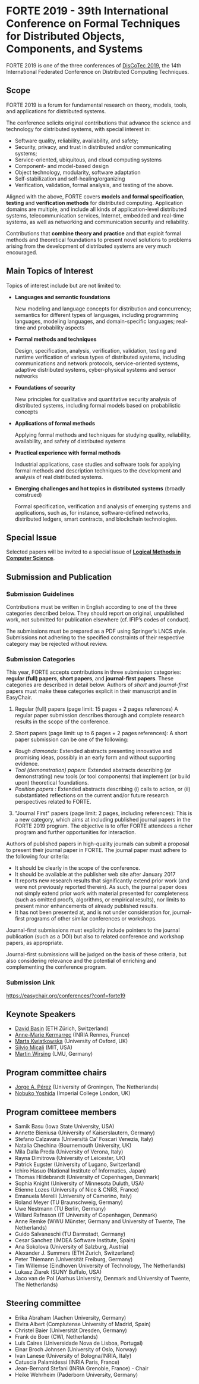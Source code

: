 # FORTE 2019 - 39th International Conference on Formal Techniques for Distributed Objects, Components, and Systems

FORTE 2019 is one of the three conferences of [DisCoTec 2019](https://www.discotec.org/2019/), the 14th International Federated Conference on Distributed Computing Techniques.

## Scope
FORTE 2019 is a forum for fundamental research on theory, models, tools, and applications for distributed systems.

The conference solicits original contributions that advance the science and technology for distributed systems, with special interest in:

* Software quality, reliability, availability, and safety;
* Security, privacy, and trust in distributed and/or communicating systems;
* Service-oriented, ubiquitous, and cloud computing systems
* Component- and model-based design
* Object technology, modularity, software adaptation
* Self-stabilization and self-healing/organizing
* Verification, validation, formal analysis, and testing of the above.

Aligned with the above, FORTE covers __models and formal specification__, __testing__ and __verification methods__ for distributed computing.  Application domains are multiple, and include all kinds of application-level distributed systems, telecommunication services, Internet, embedded and real-time systems, as well as networking and communication security and reliability.

Contributions that __combine theory and practice__ and that exploit formal methods and theoretical foundations to present novel solutions to problems arising from the development of distributed systems are very much encouraged. 

## Main Topics of Interest
Topics of interest include but are not limited to:
 * __Languages and semantic foundations__
 
   New modeling and language concepts for distribution and concurrency; semantics for different types of languages, including programming languages, modeling languages, and domain-specific languages; real-time and probability aspects

* __Formal methods and techniques__

  Design, specification, analysis, verification, validation, testing and runtime verification of various types of distributed systems, including communications and network protocols, service-oriented systems, adaptive distributed systems, cyber-physical systems and sensor networks

* __Foundations of security__

  New principles for qualitative and quantitative security analysis of distributed systems, including formal models based on probabilistic concepts

* __Applications of formal methods__

  Applying formal methods and techniques for studying quality, reliability, availability, and safety of distributed systems

* __Practical experience with formal methods__
 
  Industrial applications, case studies and software tools for applying formal methods and description techniques to the development and analysis of real distributed systems.

* __Emerging challenges and hot topics in distributed systems__ (broadly construed)

  Formal specification, verification and  analysis of emerging systems and applications, such as, for instance, software-defined networks, distributed ledgers, smart contracts, and blockchain technologies.

## Special Issue 
Selected papers will be invited to a special issue of [**Logical Methods in Computer Science**](https://lmcs.episciences.org).

## Submission and Publication 

### Submission Guidelines
Contributions must be written in English according to one of the three categories described below. They should report on original, unpublished work, not submitted for publication elsewhere (cf. IFIP’s codes of conduct). 

The submissions must be prepared as a PDF using Springer’s LNCS style. Submissions not adhering to the specified constraints of their respective category may be rejected without review. 

### Submission Categories
This year, FORTE accepts contributions in three submission categories: __regular (full) papers__, __short papers__, and __journal-first papers__. These categories are described in detail below. Authors of *short* and *journal-first* papers must make these categories explicit in their manuscript and in EasyChair. 

1. Regular (full) papers (page limit: 15 pages + 2 pages references)
A regular paper submission describes thorough and complete research results in the scope of the conference.

2. Short papers (page limit: up to 6 pages + 2 pages references):
 A short paper submission can be one of the following:
* *Rough diamonds*: Extended abstracts presenting innovative and promising ideas, possibly in an early form and without supporting evidence.
* *Tool (demonstration) papers*: Extended abstracts describing (or demonstrating) new tools (or tool components) that implement (or build upon) theoretical foundations.
* *Position papers* : Extended abstracts describing (i) calls to action,  or (ii) substantiated reflections on the current and/or future research perspectives related to FORTE.

3. "Journal First" papers (page limit: 2 pages, including references):
This is a new category, which aims at including published journal papers in the FORTE 2019 program. The objective is to offer FORTE attendees a richer program and further opportunities for interaction. 

Authors of published papers in high-quality journals can submit a proposal to present their journal paper in FORTE. The journal paper must adhere to the following four criteria:

* It should be clearly in the scope of the conference.
* It should be available at the publisher web site after January 2017
* It reports new research results that significantly extend prior work (and were not previously reported therein). 
 As such, the journal paper does not simply extend prior work with material presented for completeness (such as omitted proofs, algorithms, or empirical results), nor limits to present minor enhancements of already published results.
* It has not been presented at, and is not under consideration for, journal-first programs of other similar conferences or workshops.

Journal-first submissions must explicitly include pointers to the journal publication (such as a DOI) but also to related conference and workshop papers, as appropriate. 

Journal-first submissions will be judged on the basis of these criteria, but also considering relevance and the potential of enriching and complementing the conference program. 


### Submission Link
<https://easychair.org/conferences/?conf=forte19>

## Keynote Speakers
* [David Basin](https://www.inf.ethz.ch/personal/basin/) (ETH Zürich, Switzerland)
* [Anne-Marie Kermarrec](https://www.irisa.fr/asap/?page_id=179) (INRIA Rennes, France)
* [Marta Kwiatkowska](http://www.cs.ox.ac.uk/marta.kwiatkowska/) (University of Oxford, UK)
* [Silvio Micali](https://people.csail.mit.edu/silvio/) (MIT, USA)  
* [Martin Wirsing](https://www.sosy-lab.org/people/wirsing/) (LMU, Germany)

## Program committee chairs
* [Jorge A. Pérez](http://jperez.nl) (University of Groningen, The Netherlands)
* [Nobuko Yoshida](http://mrg.doc.ic.ac.uk/people/nobuko-yoshida/) (Imperial College London, UK)

## Program comitteee members
* Samik	Basu	(Iowa State University, USA)
* Annette	Bieniusa	(University of Kaiserslautern, Germany)
* Stefano	Calzavara	(Università Ca' Foscari Venezia, Italy)	 
* Natalia	Chechina	(Bournemouth University, UK)
* Mila	Dalla Preda	(University of Verona, Italy)
* Rayna	Dimitrova	(University of Leicester, UK)
* Patrick	Eugster	(University of Lugano, Switzerland)	
* Ichiro	Hasuo	(National Institute of Informatics, Japan)
* Thomas	Hildebrandt	(University of Copenhagen, Denmark)
* Sophia	Knight	(University of Minnesota Duluth, USA)
* Etienne	Lozes	(University of Nice & CNRS, France)
* Emanuela	Merelli	(University of Camerino, Italy)
* Roland	Meyer	(TU Braunschweig, Germany)
* Uwe	Nestmann	(TU Berlin, Germany)		
* Willard	Rafnsson	(IT University of Copenhagen, Denmark)
* Anne	Remke	(WWU Münster, Germany and University of Twente, The Netherlands)
* Guido	Salvaneschi	(TU Darmstadt, Germany) 
* Cesar	Sanchez	(IMDEA Software Institute, Spain)
* Ana	Sokolova	(University of Salzburg, Austria)
* Alexander J.	Summers	(ETH Zurich, Switzerland)
* Peter	Thiemann	(Universität Freiburg, Germany)
* Tim	Willemse	(Eindhoven University of Technology, The Netherlands)
* Lukasz	Ziarek	(SUNY Buffalo, USA)
* Jaco	van de Pol	(Aarhus University, Denmark and University of Twente, The Netherlands)

## Steering committee
* Erika Abraham (Aachen University, Germany)
* Elvira Albert (Complutense University of Madrid, Spain)
* Christel Baier (Universität Dresden, Germany)
* Frank de Boer (CWI, Netherlands)
* Luís Caires (Universidade Nova de Lisboa, Portugal)
* Einar Broch Johnsen (University of Oslo, Norway)
* Ivan Lanese (University of Bologna/INRIA, Italy)
* Catuscia Palamidessi (INRIA Paris, France) 
* Jean-Bernard Stefani (INRIA Grenoble, France) - Chair
* Heike Wehrheim (Paderborn University, Germany)
